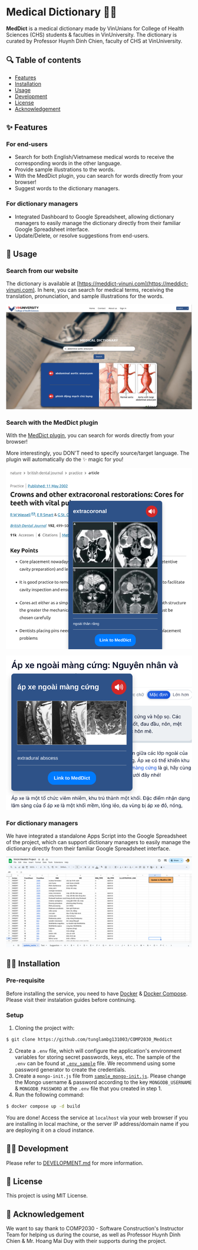 # Medical Dictionary 🏥📖

**MedDict** is a medical dictionary made by VinUnians for College of Health Sciences (CHS) students & faculties in VinUniversity. The dictionary is curated by Professor Huynh Dinh Chien, faculty of CHS at VinUniversity. 

## 🔍 Table of contents 
- [Features](#-features)
- [Installation](#-installation)
- [Usage](#-usage)
- [Development](#-development)
- [License](#-license)
- [Acknowledgement](#-acknowledgement)

## ✨ Features

### For end-users

- Search for both English/Vietnamese medical words to receive the corresponding words in the other language. 
- Provide sample illustrations to the words.
- With the MedDict plugin, you can search for words directly from your browser!
- Suggest words to the dictionary managers.

### For dictionary managers

- Integrated Dashboard to Google Spreadsheet, allowing dictionary managers to easily manage the dictionary directly from their familiar Google Spreadsheet interface.
- Update/Delete, or resolve suggestions from end-users.

## 🧐 Usage 

### Search from our website

The dictionary is available at [https://meddict-vinuni.com](https://meddict-vinuni.com). In here, you can search for medical terms, receiving the translation, pronunciation, and sample illustrations for the words.

![Search from website](./images/search_website.png)

### Search with the MedDict plugin

With the [MedDict plugin](https://github.com/linhledieu/MedDict-highlighter), you can search for words directly from your browser!

More interestingly, you DON'T need to specify source/target language. The plugin will automatically do the ✨ magic for you!

![Search with MedDict plugin](./images/search_plugin_en.png)

![Search with MedDict plugin](./images/search_plugin_vn.png)

### For dictionary managers

We have integrated a standalone Apps Script into the Google Spreadsheet of the project, which can support dictionary managers to easily manage the dictionary directly from their familiar Google Spreadsheet interface.

![manager](./images/manager.png)

## 👨‍🔧 Installation 

### Pre-requisite

Before installing the service, you need to have [Docker](https://docs.docker.com/) & [Docker Compose](https://docs.docker.com/compose/). Please visit their instalation guides before continuing. 

### Setup 
1. Cloning the project with:
```bash
$ git clone https://github.com/tunglambg131003/COMP2030_Meddict
```
2. Create a `.env` file, which will configure the application's environment variables for storing secret passwords, keys, etc. The sample of the `.env` can be found at [`.env_sample`](./env_sample) file. We recommend using some password generator to create the credentials. 
3. Create a `mongo-init.js` file from [`sample_mongo-init.js`](./sample_mongo-init.js). Please change the Mongo username & password according to the key `MONGODB_USERNAME` & `MONGODB_PASSWORD` at the `.env` file that you created in step 1. 
4. Run the following command:

```Bash
$ docker compose up -d build
```

You are done! Access the service at `localhost` via your web browser if you are installing in local machine, or the server IP address/domain name if you are deploying it on a cloud instance.

## 👩‍💻 Development

Please refer to [DEVELOPMENT.md](./DEVELOPMENT.md) for more information.

## 📄 License

This project is using MIT License. 

## 🙏 Acknowledgement 

We want to say thank to COMP2030 - Software Construction's Instructor Team for helping us during the course, as well as Professor Huynh Dinh Chien & Mr. Hoang Mai Duy with their supports during the project. 